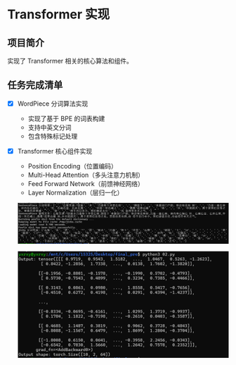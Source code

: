 # Transformer 实现

## 项目简介
实现了 Transformer 相关的核心算法和组件。

## 任务完成清单
- [x] WordPiece 分词算法实现
  - 实现了基于 BPE 的词表构建
  - 支持中英文分词
  - 包含特殊标记处理

- [x] Transformer 核心组件实现
  - Position Encoding（位置编码）
  - Multi-Head Attention（多头注意力机制）
  - Feed Forward Network（前馈神经网络）
  - Layer Normalization（层归一化）

  ![1736614365785](image/README/1736614365785.png)
  
  ![1736614379797](image/README/1736614379797.png)